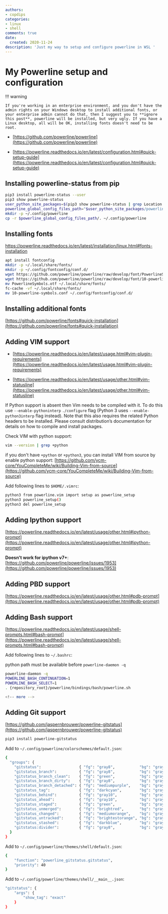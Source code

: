 ```yaml
---
authors:
- copdips
categories:
- linux
- shell
comments: true
date:
  created: 2020-11-24
description: 'Just my way to setup and configure powerline in WSL '
---
```


# My Powerline setup and configuration

<!-- more -->

!!! warning

    If you're working in an enterprise environment, and you don't have the admin rights on your Windows desktop to install additional fonts, or your enterprise admin cannot do that, then I suggest you to **ignore this post**, powerline will be installed, but very ugly. If you have a Linux desktop, all will be OK, installing fonts doesn't need to be root.

- [https://github.com/powerline/powerline](https://github.com/powerline/powerline)

- [https://powerline.readthedocs.io/en/latest/configuration.html#quick-setup-guide](https://powerline.readthedocs.io/en/latest/configuration.html#quick-setup-guide)

## Installing powerline-status from pip

```bash
pip3 install powerline-status --user
pip3 show powerline-status
user_python_site_packages=$(pip3 show powerline-status | grep Location: | awk '{print $2}')
powerline_global_config_files_path="$user_python_site_packages/powerline/config_files"
mkdir -p ~/.config/powerline
cp -r $powerline_global_config_files_path/. ~/.config/powerline
```

## Installing fonts

https://powerline.readthedocs.io/en/latest/installation/linux.html#fonts-installation

```bash
apt install fontconfig
mkdir -p ~/.local/share/fonts/
mkdir -p ~/.config/fontconfig/conf.d/
wget https://github.com/powerline/powerline/raw/develop/font/PowerlineSymbols.otf
wget https://github.com/powerline/powerline/raw/develop/font/10-powerline-symbols.conf
mv PowerlineSymbols.otf ~/.local/share/fonts/
fc-cache -vf ~/.local/share/fonts/
mv 10-powerline-symbols.conf ~/.config/fontconfig/conf.d/
```

## Installing additional fonts

[https://github.com/powerline/fonts#quick-installation](https://github.com/powerline/fonts#quick-installation)

## Adding VIM support

- [https://powerline.readthedocs.io/en/latest/usage.html#vim-plugin-requirements](https://powerline.readthedocs.io/en/latest/usage.html#vim-plugin-requirements)

- [https://powerline.readthedocs.io/en/latest/usage/other.html#vim-statusline](https://powerline.readthedocs.io/en/latest/usage/other.html#vim-statusline)

If Python support is absent then Vim needs to be compiled with it. To do this use `--enable-pythoninterp` `./configure` flag (Python 3 uses `--enable-python3interp` flag instead). Note that this also requires the related Python headers to be installed. Please consult distribution’s documentation for details on how to compile and install packages.

Check VIM with python support:

```bash
vim --version | grep +python
```

if you don't have `+python` or `+python3`, you can install VIM from source by enable python support: [https://github.com/ycm-core/YouCompleteMe/wiki/Building-Vim-from-source](https://github.com/ycm-core/YouCompleteMe/wiki/Building-Vim-from-source)

Add following lines to `$HOME/.vimrc`:

```bash
python3 from powerline.vim import setup as powerline_setup
python3 powerline_setup()
python3 del powerline_setup
```

## Adding Ipython support

[https://powerline.readthedocs.io/en/latest/usage/other.html#ipython-prompt](https://powerline.readthedocs.io/en/latest/usage/other.html#ipython-prompt)

**Doesn't work for ipython v7+**: [https://github.com/powerline/powerline/issues/1953](https://github.com/powerline/powerline/issues/1953)

## Adding PBD support

[https://powerline.readthedocs.io/en/latest/usage/other.html#pdb-prompt](https://powerline.readthedocs.io/en/latest/usage/other.html#pdb-prompt)

## Adding Bash support

[https://powerline.readthedocs.io/en/latest/usage/shell-prompts.html#bash-prompt](https://powerline.readthedocs.io/en/latest/usage/shell-prompts.html#bash-prompt)

Add following lines to `~/.bashrc`:

python path must be available before `powerline-daemon -q`

```bash
powerline-daemon -q
POWERLINE_BASH_CONTINUATION=1
POWERLINE_BASH_SELECT=1
. {repository_root}/powerline/bindings/bash/powerline.sh

<!-- more -->

```

## Adding Git support

[https://github.com/jaspernbrouwer/powerline-gitstatus](https://github.com/jaspernbrouwer/powerline-gitstatus)

```bash
pip3 install powerline-gitstatus
```

Add to `~/.config/powerline/colorschemes/default.json`:

```bash
{
  "groups": {
    "gitstatus":                 { "fg": "gray8",           "bg": "gray2", "attrs": [] },
    "gitstatus_branch":          { "fg": "gray8",           "bg": "gray2", "attrs": [] },
    "gitstatus_branch_clean":    { "fg": "green",           "bg": "gray2", "attrs": [] },
    "gitstatus_branch_dirty":    { "fg": "gray8",           "bg": "gray2", "attrs": [] },
    "gitstatus_branch_detached": { "fg": "mediumpurple",    "bg": "gray2", "attrs": [] },
    "gitstatus_tag":             { "fg": "darkcyan",        "bg": "gray2", "attrs": [] },
    "gitstatus_behind":          { "fg": "gray10",          "bg": "gray2", "attrs": [] },
    "gitstatus_ahead":           { "fg": "gray10",          "bg": "gray2", "attrs": [] },
    "gitstatus_staged":          { "fg": "green",           "bg": "gray2", "attrs": [] },
    "gitstatus_unmerged":        { "fg": "brightred",       "bg": "gray2", "attrs": [] },
    "gitstatus_changed":         { "fg": "mediumorange",    "bg": "gray2", "attrs": [] },
    "gitstatus_untracked":       { "fg": "brightestorange", "bg": "gray2", "attrs": [] },
    "gitstatus_stashed":         { "fg": "darkblue",        "bg": "gray2", "attrs": [] },
    "gitstatus:divider":         { "fg": "gray8",           "bg": "gray2", "attrs": [] }
  }
}
```

Add to `~/.config/powerline/themes/shell/default.json`:

```bash
{
    "function": "powerline_gitstatus.gitstatus",
    "priority": 40
}
```

Add to `~/.config/powerline/themes/shell/__main__.json`:

```bash
"gitstatus": {
    "args": {
        "show_tag": "exact"
    }
}
```
